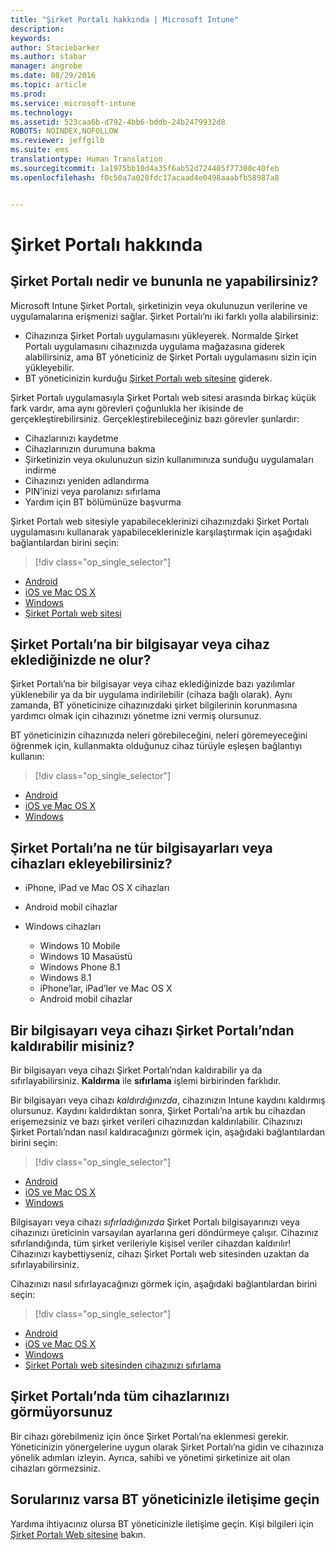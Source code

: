 ```yaml
---
title: "Şirket Portalı hakkında | Microsoft Intune"
description: 
keywords: 
author: Staciebarker
ms.author: stabar
manager: angrobe
ms.date: 08/29/2016
ms.topic: article
ms.prod: 
ms.service: microsoft-intune
ms.technology: 
ms.assetid: 523caa6b-d792-4bb6-bddb-24b2479932d8
ROBOTS: NOINDEX,NOFOLLOW
ms.reviewer: jeffgilb
ms.suite: ems
translationtype: Human Translation
ms.sourcegitcommit: 1a1975bb10d4a35f6ab52d724405f77300c40feb
ms.openlocfilehash: f0c50a7a028fdc17acaad4e0498aaabfb58987a8


---
```


# Şirket Portalı hakkında

## Şirket Portalı nedir ve bununla ne yapabilirsiniz?
Microsoft Intune Şirket Portalı, şirketinizin veya okulunuzun verilerine ve uygulamalarına erişmenizi sağlar. Şirket Portalı’nı iki farklı yolla alabilirsiniz:

- Cihazınıza Şirket Portalı uygulamasını yükleyerek. Normalde Şirket Portalı uygulamasını cihazınızda uygulama mağazasına giderek alabilirsiniz, ama BT yöneticiniz de Şirket Portalı uygulamasını sizin için yükleyebilir.
- BT yöneticinizin kurduğu [Şirket Portalı web sitesine](http://portal.manage.microsoft.com) giderek.

Şirket Portalı uygulamasıyla Şirket Portalı web sitesi arasında birkaç küçük fark vardır, ama aynı görevleri çoğunlukla her ikisinde de gerçekleştirebilirsiniz. Gerçekleştirebileceğiniz bazı görevler şunlardır:

- Cihazlarınızı kaydetme
- Cihazlarınızın durumuna bakma
- Şirketinizin veya okulunuzun sizin kullanımınıza sunduğu uygulamaları indirme
- Cihazınızı yeniden adlandırma
- PIN’inizi veya parolanızı sıfırlama
- Yardım için BT bölümünüze başvurma

Şirket Portalı web sitesiyle yapabileceklerinizi cihazınızdaki Şirket Portalı uygulamasını kullanarak yapabileceklerinizle karşılaştırmak için aşağıdaki bağlantılardan birini seçin:

> [!div class="op_single_selector"]
- [Android](using-your-android-device-with-intune.md)
- [iOS ve Mac OS X](using-your-ios-or-mac-os-x-device-with-intune.md)
- [Windows](using-your-windows-device-with-intune.md)
- [Şirket Portalı web sitesi](using-the-intune-company-portal-website.md)

## Şirket Portalı’na bir bilgisayar veya cihaz eklediğinizde ne olur?
Şirket Portalı’na bir bilgisayar veya cihaz eklediğinizde bazı yazılımlar yüklenebilir ya da bir uygulama indirilebilir (cihaza bağlı olarak).  Aynı zamanda, BT yöneticinize cihazınızdaki şirket bilgilerinin korunmasına yardımcı olmak için cihazınızı yönetme izni vermiş olursunuz.

BT yöneticinizin cihazınızda neleri görebileceğini, neleri göremeyeceğini öğrenmek için, kullanmakta olduğunuz cihaz türüyle eşleşen bağlantıyı kullanın:

> [!div class="op_single_selector"]
- [Android](what-happens-if-you-install-the-company-portal-app-and-enroll-your-device-in-intune-android.md)
- [iOS ve Mac OS X](what-happens-if-you-install-the-company-portal-app-and-enroll-your-device-in-intune-ios.md)
- [Windows](what-can-your-it-administrator-see-when-you-enroll-your-device-in-intune-windows.md)

## Şirket Portalı’na ne tür bilgisayarları veya cihazları ekleyebilirsiniz?

-   iPhone, iPad ve Mac OS X cihazları

-   Android mobil cihazlar

-   Windows cihazları
    -   Windows 10 Mobile
    -   Windows 10 Masaüstü
    -   Windows Phone 8.1
    -   Windows 8.1
    -   iPhone’lar, iPad’ler ve Mac OS X
    -   Android mobil cihazlar


## Bir bilgisayarı veya cihazı Şirket Portalı’ndan kaldırabilir misiniz?
Bir bilgisayarı veya cihazı Şirket Portalı’ndan kaldırabilir ya da sıfırlayabilirsiniz. **Kaldırma** ile **sıfırlama** işlemi birbirinden farklıdır.

Bir bilgisayarı veya cihazı *kaldırdığınızda*, cihazınızın Intune kaydını kaldırmış olursunuz. Kaydını kaldırdıktan sonra, Şirket Portalı’na artık bu cihazdan erişemezsiniz ve bazı şirket verileri cihazınızdan kaldırılabilir. Cihazınızı Şirket Portalı’ndan nasıl kaldıracağınızı görmek için, aşağıdaki bağlantılardan birini seçin:

> [!div class="op_single_selector"]
- [Android](unenroll-your-device-from-intune-android.md)
- [iOS ve Mac OS X](unenroll-your-device-from-intune-ios.md)
- [Windows](unenroll-your-device-from-intune-windows.md)

Bilgisayarı veya cihazı *sıfırladığınızda* Şirket Portalı bilgisayarınızı veya cihazınızı üreticinin varsayılan ayarlarına geri döndürmeye çalışır. Cihazınız sıfırlandığında, tüm şirket verileriyle kişisel veriler cihazdan kaldırılır! Cihazınızı kaybettiyseniz, cihazı Şirket Portalı web sitesinden uzaktan da sıfırlayabilirsiniz.

Cihazınızı nasıl sıfırlayacağınızı görmek için, aşağıdaki bağlantılardan birini seçin:

> [!div class="op_single_selector"]
- [Android](reset-erase-your-lost-or-stolen-device-android.md)
- [iOS ve Mac OS X](reset-erase-your-lost-or-stolen-device-ios.md)
- [Windows](reset-erase-your-lost-or-stolen-device-windows.md)
- [Şirket Portalı web sitesinden cihazınızı sıfırlama](reset-your-device-cpwebsite.md)

## Şirket Portalı’nda tüm cihazlarınızı görmüyorsunuz
Bir cihazı görebilmeniz için önce Şirket Portalı’na eklenmesi gerekir. Yöneticinizin yönergelerine uygun olarak Şirket Portalı’na gidin ve cihazınıza yönelik adımları izleyin. Ayrıca, sahibi ve yönetimi şirketinize ait olan cihazları görmezsiniz.

## Sorularınız varsa BT yöneticinizle iletişime geçin
Yardıma ihtiyacınız olursa BT yöneticinizle iletişime geçin. Kişi bilgileri için [Şirket Portalı Web sitesine](http://portal.manage.microsoft.com) bakın.



<!--HONumber=Oct16_HO2-->


